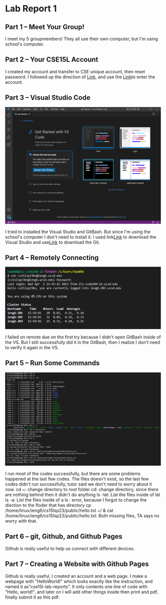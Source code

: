 # Lab Report 1

## Part 1 – Meet Your Group!

I meet my 5 groupmembers! They all use their own computer, but I'm using school's computer.

## Part 2 – Your CSE15L Account

I created my account and transfer to CSE unique account, then reset password. I followed up the direction of [Link](https://drive.google.com/file/d/17IDZn8Qq7Q0RkYMxdiIR0o6HJ3B5YqSW/view), and use the [Link](https://sdacs.ucsd.edu/~icc/index.php)to enter the account.

## Part 3 – Visual Studio Code

![Image](Capture.PNG)

I tried to installed the Visual Studio and GitBash. But since I'm using the school's computer I don't need to install it. I used link[Link](https://code.visualstudio.com/) to download the Visual Studio and use[Link](https://gitforwindows.org/) to download the Git.

## Part 4 – Remotely Connecting

![Image](remote.PNG)

I failed on remote due on the first try because I didn't open GitBash inside of the VS. But I still successfully did it in the GitBash, then I realize I don't need to verify it again in the VS.

## Part 5 – Run Some Commands

![Image](Code.PNG)

I run most of the codes successfully, but there are some problems happened at the last few codes. The files doesn't exist, so the last few codes didn't run successfully, tutor said we don't need to worry about it now.
  cd ~: change directory to root folder
  cd: change directory, since there are nothing behind then it didn't do anything
  ls -lat: List the files inside of lat
  ls -a: List the files inside of a
  ls <directory>: error, because I forgot to change the diection to the floder that has directory
  cp /home/linux/ieng6/cs15lsp23/public/hello.txt ~/ &
  cat /home/linux/ieng6/cs15lsp23/public/hello.txt: Both missing files, TA says no worry with that.

## Part 6 – git, Github, and Github Pages

Github is really useful to help us connect with different devices.
  
## Part 7 – Creating a Website with Github Pages

Github is really useful, I created an account and a web page. I make a webpage with "HelloWorld!" which looks exactly like the instruction, and named it as"cse15l-lab-reports". It only contents one line of code with "Hello, world!", and later on I will add other things inside then print and pdf, finally submit it as this pdf.
